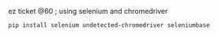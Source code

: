 ez ticket @60 ; using selenium and chromedriver
```bash
pip install selenium undetected-chromedriver seleniumbase
```
